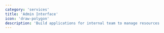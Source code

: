```yaml
---
category: 'services'
title: 'Admin Interface'
icon: 'draw-polygon'
description: 'Build applications for internal team to manage resources and derive business insights from data analysis'
---
```

